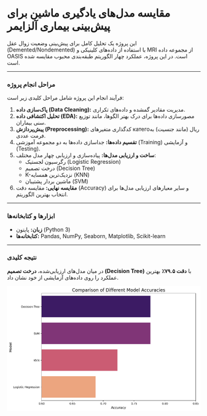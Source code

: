 # مقایسه مدل‌های یادگیری ماشین برای پیش‌بینی بیماری آلزایمر

این پروژه یک تحلیل کامل برای پیش‌بینی وضعیت زوال عقل (Demented/Nondemented) با استفاده از داده‌های کلینیکی و MRI از مجموعه داده OASIS است. در این پروژه، عملکرد چهار الگوریتم طبقه‌بندی محبوب مقایسه شده است.

---

### **مراحل انجام پروژه**
فرآیند انجام این پروژه شامل مراحل کلیدی زیر است:
1.  **پاک‌سازی داده (Data Cleaning):** مدیریت مقادیر گمشده و داده‌های تکراری.
2.  **تحلیل اکتشافی داده (EDA):** مصورسازی داده‌ها برای درک بهتر الگوها، مانند توزیع سنی بیماران.
3.  **پیش‌پردازش (Preprocessing):** کدگذاری متغیرهای категоریال (مانند جنسیت) به فرمت عددی.
4.  **تقسیم داده‌ها:** جداسازی داده‌ها به دو مجموعه آموزشی (Training) و آزمایشی (Testing).
5.  **ساخت و ارزیابی مدل‌ها:** پیاده‌سازی و ارزیابی چهار مدل مختلف:
    * رگرسیون لجستیک (Logistic Regression)
    * درخت تصمیم (Decision Tree)
    * K-نزدیک‌ترین همسایه (KNN)
    * ماشین بردار پشتیبان (SVM)
6.  **مقایسه نهایی:** مقایسه دقت (Accuracy) و سایر معیارهای ارزیابی مدل‌ها برای انتخاب بهترین الگوریتم.

---

### **ابزارها و کتابخانه‌ها**
* **زبان:** پایتون (Python 3)
* **کتابخانه‌ها:** Pandas, NumPy, Seaborn, Matplotlib, Scikit-learn

---

### **نتیجه کلیدی**
در میان مدل‌های ارزیابی‌شده، **درخت تصمیم (Decision Tree)** با **دقت ۷۹.۵٪** بهترین عملکرد را روی داده‌های آزمایشی از خود نشان داد.

![Model Comparison](comparison_chart_image.png)
